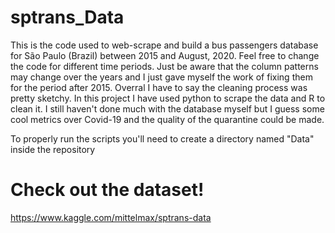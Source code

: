 # sptrans_Data

This is the code used to web-scrape and build a bus passengers database for São Paulo (Brazil) between 2015 and August, 2020. Feel free to change the code for different time periods. Just be aware that the column patterns may change over the years and I just gave myself the work of fixing them for the period after 2015. Overral I have to say the cleaning process was pretty sketchy. In this project I have used python to scrape the data and R to clean it. I still haven't done much with the database myself but I guess some cool metrics over Covid-19 and the quality of the quarantine could be made.

To properly run the scripts you'll need to create a directory named "Data" inside the repository

# Check out the dataset!
https://www.kaggle.com/mittelmax/sptrans-data
